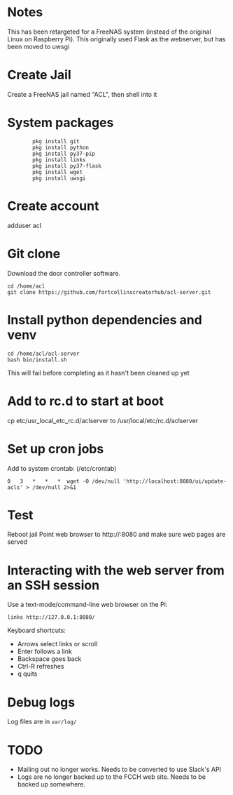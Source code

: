 # Notes

This has been retargeted for a FreeNAS system (instead of the original Linux on Raspberry Pi).
This originally used Flask as the webserver, but has been moved to uwsgi

# Create Jail

Create a FreeNAS jail named "ACL", then shell into it

# System packages

            pkg install git
            pkg install python
            pkg install py37-pip
            pkg install links
            pkg install py37-flask
            pkg install wget
            pkg install uwsgi
            
# Create account

adduser acl

# Git clone

Download the door controller software.

    cd /home/acl
    git clone https://github.com/fortcollinscreatorhub/acl-server.git
    
# Install python dependencies and venv

    cd /home/acl/acl-server
    bash bin/install.sh

This will fail before completing as it hasn't been cleaned up yet

# Add to rc.d to start at boot

cp etc/usr_local_etc_rc.d/aclserver to /usr/local/etc/rc.d/aclserver

# Set up cron jobs

Add to system crontab: (/etc/crontab)

    0   3   *   *   *  wget -O /dev/null 'http://localhost:8080/ui/update-acls' > /dev/null 2>&1
    
# Test

Reboot jail
Point web browser to http://<ACL JAIL IP>:8080 and make sure web pages are served

# Interacting with the web server from an SSH session

Use a text-mode/command-line web browser on the Pi:

    links http://127.0.0.1:8080/

Keyboard shortcuts:
- Arrows select links or scroll
- Enter follows a link
- Backspace goes back
- Ctrl-R refreshes
- q quits

# Debug logs

Log files are in `var/log/`

# TODO

- Mailing out no longer works. Needs to be converted to use Slack's API
- Logs are no longer backed up to the FCCH web site. Needs to be backed up somewhere.
